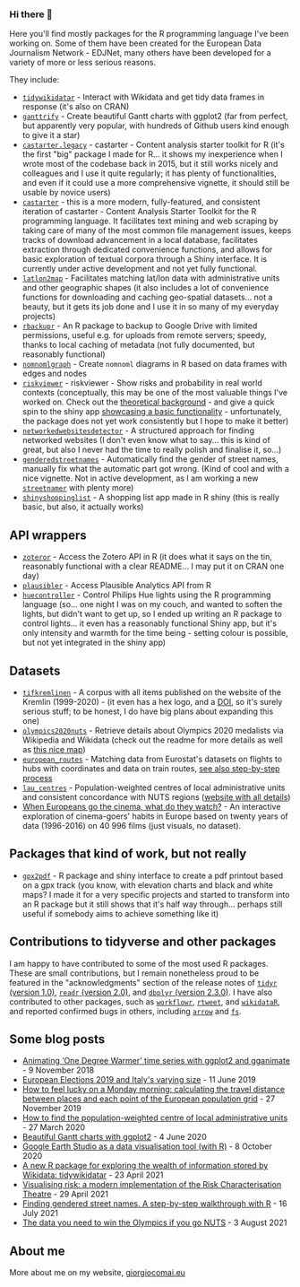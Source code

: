 ### Hi there 👋

Here you'll find mostly packages for the R programming language I've been working on. Some of them have been created for the European Data Journalism Network - EDJNet, many others have been developed for a variety of more or less serious reasons.


They include:

- [`tidywikidatar`](https://github.com/EDJNet/tidywikidatar) - Interact with Wikidata and get tidy data frames in response (it's also on CRAN)
- [`ganttrify`](https://github.com/giocomai/ganttrify) - Create beautiful Gantt charts with ggplot2 (far from perfect, but apparently very popular, with hundreds of Github users kind enough to give it a star)
- [`castarter.legacy`](https://github.com/giocomai/castarter.legacy) - castarter - Content analysis starter toolkit for R (it's the first "big" package I made for R... it shows my inexperience when I wrote most of the codebase back in 2015, but it still works nicely and colleagues and I use it quite regularly; it has plenty of functionalities, and even if it could use a more comprehensive vignette, it should still be usable by novice users)
- [`castarter`](https://github.com/giocomai/castarter) - this is a more modern, fully-featured, and consistent iteration of castarter - Content Analysis Starter Toolkit for the R programming language. It facilitates text mining and web scraping by taking care of many of the most common file management issues, keeps tracks of download advancement in a local database, facilitates extraction through dedicated convenience functions, and allows for basic exploration of textual corpora through a Shiny interface. It is currently under active development and not yet fully functional.
- [`latlon2map`](https://github.com/giocomai/latlon2map) - Facilitates matching lat/lon data with administrative units and other geographic shapes (it also includes a lot of convenience functions for downloading and caching geo-spatial datasets... not a beauty, but it gets its job done and I use it in so many of my everyday projects)
- [`rbackupr`](https://github.com/giocomai/rbackupr) - An R package to backup to Google Drive with limited permissions, useful e.g. for uploads from remote servers; speedy, thanks to local caching of metadata (not fully documented, but reasonably functional)
- [`nomnomlgraph`](https://github.com/giocomai/nomnomlgraph) - Create `nomnoml` diagrams in R based on data frames with edges and nodes
- [`riskviewer`](https://github.com/EDJNet/riskviewer) - riskviewer - Show risks and probability in real world contexts (conceptually, this may be one of the most valuable things I've worked on. Check out the [theoretical background](https://edjnet.github.io/riskviewer/articles/introduction.html) - and give a quick spin to the shiny app [showcasing a basic functionality](https://riskviewer.europeandatajournalism.eu/) - unfortunately, the package does not yet work consistently but I hope to make it better)
- [`networkedwebsitesdetector`](https://github.com/giocomai/networkedwebsitesdetector) -  A structured approach for finding networked websites (I don't even know what to say... this is kind of great, but also I never had the time to really polish and finalise it, so...)
- [`genderedstreetnames`](https://github.com/giocomai/genderedstreetnames) - Automatically find the gender of street names, manually fix what the automatic part got wrong. (Kind of cool and with a nice vignette. Not in active development, as I am working a new [`streetnamer`](https://github.com/giocomai/streetnamer) with plenty more)
- [`shinyshoppinglist`](https://github.com/giocomai/shinyshoppinglist) - A shopping list app made in R shiny (this is really basic, but also, it actually works)

## API wrappers

- [`zoteror`](https://github.com/giocomai/zoteror) -  Access the Zotero API in R (it does what it says on the tin, reasonably functional with a clear README... I may put it on CRAN one day)
- [`plausibler`](https://github.com/giocomai/plausibler) - Access Plausible Analytics API from R 
- [`huecontroller`](https://github.com/giocomai/huecontroller) - Control Philips Hue lights using the R programming language (so... one night I was on my couch, and wanted to soften the lights, but didn't want to get up, so I ended up writing an R package to control lights... it even has a reasonably functional Shiny app, but it's only intensity and warmth for the time being - setting colour is possible, but not yet integrated in the shiny app)


## Datasets

- [`tifkremlinen`](https://github.com/giocomai/tifkremlinen) - A corpus with all items published on the website of the Kremlin (1999-2020) - (it even has a hex logo, and a [DOI](https://discuss-data.net/dataset/5eb1481e-ae89-45bf-9c88-03574910730a/), so it's surely serious stuff; to be honest, I do have big plans about expanding this one)
- [`olympics2020nuts`](https://github.com/EDJNet/olympics2020nuts) - Retrieve details about Olympics 2020 medalists via Wikipedia and Wikidata (check out the readme for more details as well as [this nice map](https://edjnet.github.io/olympics2020nuts/medalists_map.html))
- [`european_routes`](https://github.com/EDJNet/european_routes) - Matching data from Eurostat's datasets on flights to hubs with coordinates and data on train routes, [see also step-by-step process](https://edjnet.github.io/european_routes/)
- [`lau_centres`](https://github.com/EDJNet/lau_centres) -  Population-weighted centres of local administrative units and consistent concordance with NUTS regions ([website with all details](https://edjnet.github.io/lau_centres/))
- [When Europeans go the cinema, what do they watch?](https://datavis.europeandatajournalism.eu/obct/giocomai/2018-04-EuropeanCinema/) - An interactive exploration of cinema-goers' habits in Europe based on twenty years of data (1996-2016) on 40 996 films (just visuals, no dataset).


## Packages that kind of work, but not really
- [`gpx2pdf`](https://github.com/giocomai/gpx2pdf) - R package and shiny interface to create a pdf printout based on a gpx track (you know, with elevation charts and black and white maps? I made it for a very specific projects and started to transform into an R package but it still shows that it's half way through... perhaps still useful if somebody aims to achieve something like it)

## Contributions to tidyverse and other packages

I am happy to have contributed to some of the most used R packages. These are small contributions, but I remain nonetheless proud to be featured in the "acknowledgments" section of the release notes of [`tidyr` (version 1.0)](https://www.tidyverse.org/blog/2019/09/tidyr-1-0-0/#thanks), [`readr` (version 2.0)](https://www.tidyverse.org/blog/2021/07/readr-2-0-0/#acknowledgements), and [`dbplyr` (version 2.3.0)](https://www.tidyverse.org/blog/2023/01/dbplyr-2-3-0/). I have also contributed to other packages, such as [`workflowr`](https://github.com/workflowr/workflowr), [`rtweet`](https://github.com/ropensci/rtweet/pull/378), and [`wikidataR`](https://github.com/TS404/WikidataR/pull/9), and reported confirmed bugs in others, including [`arrow`](https://github.com/apache/arrow/issues/36720) and [`fs`](https://github.com/r-lib/fs/issues/384).

## Some blog posts

- [Animating ‘One Degree Warmer’ time series with ggplot2 and gganimate](https://medium.com/european-data-journalism-network/animating-one-degree-warmer-time-series-with-ggplot2-and-gganimate-7460862fcd7e) - 9 November 2018
- [European Elections 2019 and Italy's varying size](https://medium.com/european-data-journalism-network/european-elections-2019-and-italys-varying-size-fb4ed07d4ff6) - 11 June 2019
- [How to feel lucky on a Monday morning: calculating the travel distance between places and each point of the European population grid](https://medium.com/european-data-journalism-network/how-to-feel-lucky-on-a-monday-morning-b73f4235320d) - 27 November 2019
- [How to find the population-weighted centre of local administrative units](https://medium.com/european-data-journalism-network/how-to-find-the-population-weighted-centre-of-local-administrative-units-a0d198fc91f7) - 27 March 2020
- [Beautiful Gantt charts with ggplot2](https://medium.com/european-data-journalism-network/beautiful-gantt-charts-with-ggplot2-80ccd8c2c788) - 4 June 2020
- [Google Earth Studio as a data visualisation tool (with R)](https://medium.com/european-data-journalism-network/google-earth-studio-as-a-data-visualisation-tool-with-r-9501ddd6869) - 8 October 2020
- [A new R package for exploring the wealth of information stored by Wikidata: tidywikidatar](https://medium.com/european-data-journalism-network/a-new-r-package-for-exploring-the-wealth-of-information-stored-by-wikidata-fe85e82b6440) - 23 April 2021
- [Visualising risk: a modern implementation of the Risk Characterisation Theatre](https://medium.com/european-data-journalism-network/visualising-risk-a-modern-implementation-of-the-risk-characterization-theatre-2ea860fe08e7) - 29 April 2021
- [Finding gendered street names. A step-by-step walkthrough with R](https://medium.com/european-data-journalism-network/finding-gendered-street-names-a-step-by-step-walkthrough-with-r-7608c2d36a77) - 16 July 2021
- [The data you need to win the Olympics if you go NUTS](https://medium.com/european-data-journalism-network/the-data-you-need-to-win-the-olympics-if-you-go-nuts-6d03b9df34e6) - 3 August 2021


## About me

More about me on my website, [giorgiocomai.eu](https://giorgiocomai.eu/)
